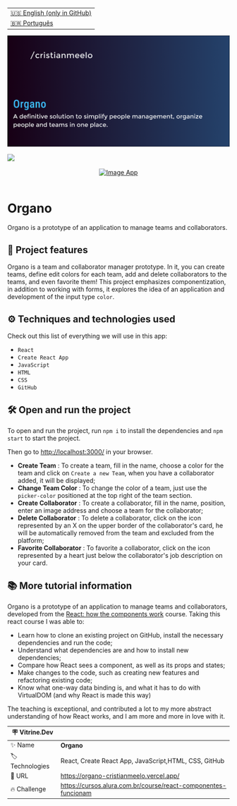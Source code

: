 <table align="right">
  <tr>
    <td>
      <a href="README-EN.md">🇺🇸 English (only in GitHub)</a>
    </td>
  </tr>
  <tr>
    <td>
      <a href="README.md">🇧🇷 Português</a>
    </td>
  </tr>
</table>

![](https://github.com/cristianmeelo/organo/blob/main/thumbnail-en.png?raw=true)

![](https://github.com/cristianmeelo/organo/blob/main/thumbnail-mockup.png?raw=true#vitrinedev)

<div align="center">
<a href="https://organo-cristianmeelo.vercel.app/">
  <img src="https://img.shields.io/badge/-CHECK%20HERE-lightblue"
  alt="Image App" >
</a>
</div>

<br/>

# Organo

Organo is a prototype of an application to manage teams and collaborators.

## 🔨 Project features

Organo is a team and collaborator manager prototype. In it, you can create teams, define edit colors for each team, add and delete collaborators to the teams, and even favorite them! This project emphasizes componentization, in addition to working with forms, it explores the idea of ​​an application and development of the input type `color`.

## ⚙️ Techniques and technologies used

Check out this list of everything we will use in this app:

- `React`
- `Create React App`
- `JavaScript`
- `HTML`
- `CSS`
- `GitHub`

## 🛠️ Open and run the project

To open and run the project, run `npm i` to install the dependencies and `npm start` to start the project.

Then go to <a href="http://localhost:3000/">http://localhost:3000/</a> in your browser.

- **Create Team** : To create a team, fill in the name, choose a color for the team and click on `Create a new Team`, when you have a collaborator added, it will be displayed;
- **Change Team Color** : To change the color of a team, just use the `picker-color` positioned at the top right of the team section.
- **Create Collaborator** : To create a collaborator, fill in the name, position, enter an image address and choose a team for the collaborator;
- **Delete Collaborator** : To delete a collaborator, click on the icon represented by an X on the upper border of the collaborator's card, he will be automatically removed from the team and excluded from the platform;
- **Favorite Collaborator** : To favorite a collaborator, click on the icon represented by a heart just below the collaborator's job description on your card.

## 📚 More tutorial information

Organo is a prototype of an application to manage teams and collaborators, developed from the [React: how the components work](https://cursos.alura.com.br/course/react-componentes-funcionam) course. Taking this react course I was able to:

- Learn how to clone an existing project on GitHub, install the necessary dependencies and run the code;
- Understand what dependencies are and how to install new dependencies;
- Compare how React sees a component, as well as its props and states;
- Make changes to the code, such as creating new features and refactoring existing code;
- Know what one-way data binding is, and what it has to do with VirtualDOM (and why React is made this way)

The teaching is exceptional, and contributed a lot to my more abstract understanding of how React works, and I am more and more in love with it.

| :placard: Vitrine.Dev |                                                                |
| --------------------- | -------------------------------------------------------------- |
| :sparkles: Name       | **Organo**                                                     |
| :label: Technologies  | React, Create React App, JavaScript,HTML, CSS, GitHub          |
| :rocket: URL          | https://organo-cristianmeelo.vercel.app/                       |
| :fire: Challenge      | https://cursos.alura.com.br/course/react-componentes-funcionam |
